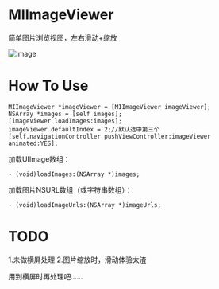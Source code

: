 # MIImageViewer
简单图片浏览视图，左右滑动+缩放

![image](https://github.com/s3636586400/MIImageViewer/blob/master/GIF/MIImageViewGIF.gif)
# How To Use
```
MIImageViewer *imageViewer = [MIImageViewer imageViewer];
NSArray *images = [self images];
[imageViewer loadImages:images];
imageViewer.defaultIndex = 2;//默认选中第三个
[self.navigationController pushViewController:imageViewer animated:YES];
```
加载UIImage数组：
```
- (void)loadImages:(NSArray *)images;
```
加载图片NSURL数组（或字符串数组）：
```
- (void)loadImageUrls:(NSArray *)imageUrls;
```
# TODO
1.未做横屏处理 2.图片缩放时，滑动体验太渣

用到横屏时再处理吧……
